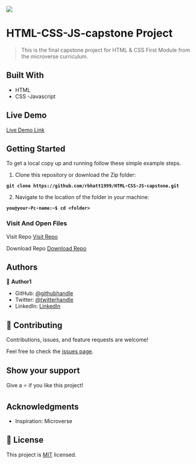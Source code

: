 
![](https://img.shields.io/badge/Microverse-blueviolet)

# HTML-CSS-JS-capstone Project
> This is the final capstone project for HTML & CSS First Module from the microverse curriculum.

## Built With
- HTML
- CSS
-Javascript

## Live Demo

[Live Demo Link](https://rbhatt1999.github.io/HTML-CSS-JS-capstone/)

## Getting Started
To get a local copy up and running follow these simple example steps.

1. Clone this repository or download the Zip folder:

**``git clone https://github.com/rbhatt1999/HTML-CSS-JS-capstone.git``**

2. Navigate to the location of the folder in your machine:

**``you@your-Pc-name:~$ cd <folder>``**

### Visit And Open Files
Visit Repo
[Visit Repo](https://github.com/rbhatt1999/HTML-CSS-JS-capstone)

Download Repo
[Download Repo](https://github.com/rbhatt1999/HTML-CSS-JS-capstone/archive/refs/heads/master.zip)


## Authors

👤 **Author1**

- GitHub: [@githubhandle](https://github.com/rbhatt1999)
- Twitter: [@twitterhandle](https://twitter.com/rohitbh02837778)
- LinkedIn: [LinkedIn](https://www.linkedin.com/in/rohit-bhatt-747166193/)

## 🤝 Contributing

Contributions, issues, and feature requests are welcome!

Feel free to check the [issues page](https://github.com/rbhatt1999/HTML-CSS-JS-capstone/issues).

## Show your support

Give a ⭐️ if you like this project!

## Acknowledgments

- Inspiration: Microverse

## 📝 License

This project is [MIT](./LICENSE) licensed.
